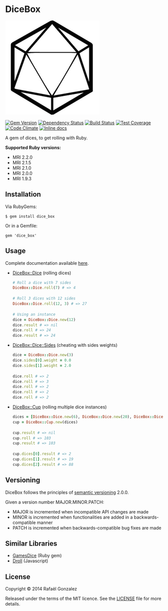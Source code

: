 # DiceBox

![Dice Box](https://raw.githubusercontent.com/rafaelgonzalez/dice_box/master/dice.jpg)

[![Gem Version](https://badge.fury.io/rb/dice_box.svg)](http://badge.fury.io/rb/dice_box)
[![Dependency Status](https://gemnasium.com/rafaelgonzalez/dice_box.svg)](https://gemnasium.com/rafaelgonzalez/dice_box)
[![Build Status](https://travis-ci.org/rafaelgonzalez/dice_box.svg?branch=master)](https://travis-ci.org/rafaelgonzalez/dice_box)
[![Test Coverage](https://codeclimate.com/github/rafaelgonzalez/dice_box/coverage.svg)](https://codeclimate.com/github/rafaelgonzalez/dice_box)
[![Code Climate](https://codeclimate.com/github/rafaelgonzalez/dice_box.svg)](https://codeclimate.com/github/rafaelgonzalez/dice_box)
[![Inline docs](http://inch-ci.org/github/rafaelgonzalez/dice_box.svg?branch=master)](http://inch-ci.org/github/rafaelgonzalez/dice_box)

A gem of dices, to get rolling with Ruby.

**Supported Ruby versions:**

- MRI 2.2.0
- MRI 2.1.5
- MRI 2.1.0
- MRI 2.0.0
- MRI 1.9.3

## Installation

Via RubyGems:

    $ gem install dice_box

Or in a Gemfile:

    gem 'dice_box'

## Usage

Complete documentation available [here](http://rubydoc.info/github/rafaelgonzalez/dice_box/frames).

- [DiceBox::Dice](http://rubydoc.info/github/rafaelgonzalez/dice_box/DiceBox/Dice) (rolling dices)
  ```ruby
  # Roll a dice with 7 sides
  DiceBox::Dice.roll(7) # => 4

  # Roll 3 dices with 12 sides
  DiceBox::Dice.roll(12, 3) # => 27

  # Using an instance
  dice = DiceBox::Dice.new(12)
  dice.result # => nil
  dice.roll # => 24
  dice.result # => 24
  ```

- [DiceBox::Dice::Sides](http://rubydoc.info/github/rafaelgonzalez/dice_box/DiceBox/Dice/Side) (cheating with sides weights)
  ```ruby
  dice = DiceBox::Dice.new(3)
  dice.sides[0].weight = 0.0
  dice.sides[1].weight = 2.0

  dice.roll # => 2
  dice.roll # => 3
  dice.roll # => 2
  dice.roll # => 2
  dice.roll # => 2
  ```

- [DiceBox::Cup](http://rubydoc.info/github/rafaelgonzalez/dice_box/DiceBox/Cup) (rolling multiple dice instances)

  ```ruby
  dices = [DiceBox::Dice.new(6), DiceBox::Dice.new(20), DiceBox::Dice.new(100)]
  cup = DiceBox::Cup.new(dices)

  cup.result # => nil
  cup.roll # => 103
  cup.result # => 103

  cup.dices[0].result # => 2
  cup.dices[1].result # => 19
  cup.dices[2].result # => 88
  ```

## Versioning

DiceBox follows the principles of [semantic versioning](http://semver.org) 2.0.0.

Given a version number MAJOR.MINOR.PATCH:

- MAJOR is incremented when incompatible API changes are made
- MINOR is incremented when functionalities are added in a backwards-compatible manner
- PATCH is incremented when backwards-compatible bug fixes are made

## Similar Libraries

- [GamesDice](https://github.com/neilslater/games_dice) (Ruby gem)
- [Droll](https://github.com/thebinarypenguin/droll) (Javascript)

## License

Copyright :copyright: 2014 Rafaël Gonzalez

Released under the terms of the MIT licence. See the [LICENSE](https://raw.githubusercontent.com/rafaelgonzalez/dice_box/master/LICENSE.txt) file for more details.
